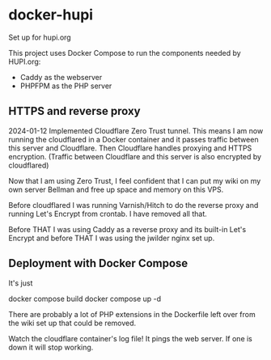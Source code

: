 # docker-hupi

Set up for hupi.org

This project uses Docker Compose to run the components needed by HUPI.org:

* Caddy as the webserver
* PHPFPM as the PHP server

## HTTPS and reverse proxy

2024-01-12 Implemented Cloudflare Zero Trust tunnel. This means
I am now running the cloudflared in a Docker container and it
passes traffic between this server and Cloudflare. Then Cloudflare
handles proxying and HTTPS encryption. (Traffic between Cloudflare
and this server is also encrypted by cloudflared)

Now that I am using Zero Trust, I feel confident that I can put my wiki
on my own server Bellman and free up space and memory on this VPS.

Before cloudflared I was running Varnish/Hitch to do the reverse proxy
and running Let's Encrypt from crontab. I have removed all that.

Before THAT I was using Caddy as a reverse proxy and its built-in Let's Encrypt
and before THAT I was using the jwilder nginx set up.

## Deployment with Docker Compose

It's just

   docker compose build
   docker compose up -d

There are probably a lot of PHP extensions in the Dockerfile
left over from the wiki set up that could be removed.

Watch the cloudflare container's log file! It pings the web server.
If one is down it will stop working.

